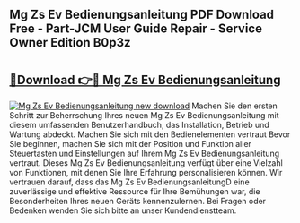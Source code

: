 ## Mg Zs Ev Bedienungsanleitung PDF Download Free - Part-JCM User Guide Repair - Service Owner Edition B0p3z

# <h2><a href="http://df4t48l.blite.top/?on=Mg+Zs+Ev+Bedienungsanleitung">🔗Download 👉🔴 Mg Zs Ev Bedienungsanleitung</a></h2>

[![Mg Zs Ev Bedienungsanleitung new download](https://i.imgur.com/lujVjoI.png)](http://df4t48l.blite.top/?on=Mg+Zs+Ev+Bedienungsanleitung)
Machen Sie den ersten Schritt zur Beherrschung Ihres neuen Mg Zs Ev Bedienungsanleitung mit diesem umfassenden Benutzerhandbuch, das Installation, Betrieb und Wartung abdeckt. Machen Sie sich mit den Bedienelementen vertraut Bevor Sie beginnen, machen Sie sich mit der Position und Funktion aller Steuertasten und Einstellungen auf Ihrem Mg Zs Ev Bedienungsanleitung vertraut. Dieses Mg Zs Ev Bedienungsanleitung verfügt über eine Vielzahl von Funktionen, mit denen Sie Ihre Erfahrung personalisieren können. Wir vertrauen darauf, dass das Mg Zs Ev BedienungsanleitungD eine zuverlässige und effektive Ressource für Ihre Bemühungen war, die Besonderheiten Ihres neuen Geräts kennenzulernen. Bei Fragen oder Bedenken wenden Sie sich bitte an unser Kundendienstteam.
